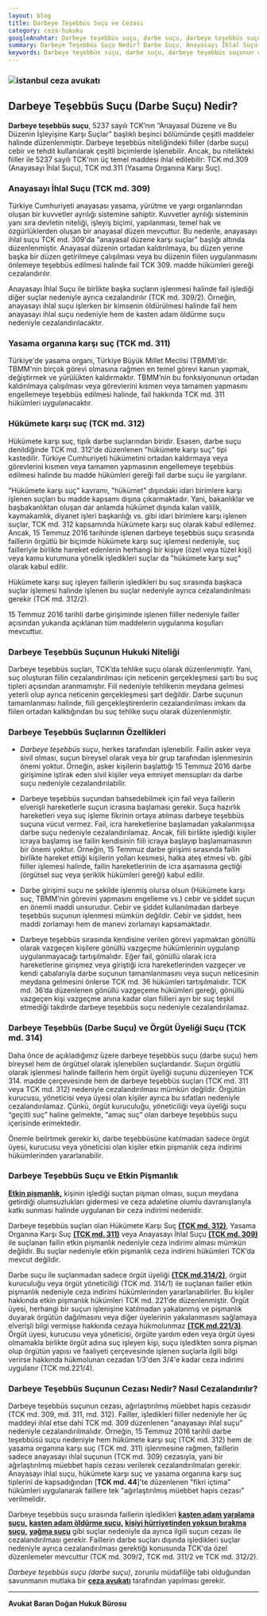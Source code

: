 ```yaml
---
layout: blog
title: Darbeye Teşebbüs Suçu ve Cezası
category: ceza-hukuku
googleAnahtar: Darbeye teşebbüs suçu, darbe suçu, darbeye teşebbüs suçunun cezası, darbeye teşebbüs suçu etkin pişmanlık,TBMM ve hükümete karşı suç, anayasayı ihlal, istanbul ceza avukatı
summary: Darbeye Teşebbüs Suçu Nedir? Darbe Suçu, Anayasayı İhlal Suçu, Hükümete ve Yasama Organına (TBMM) Karşı Suç, Darbeye Teşebbüs Suçunun Cezası, Etkin Pişmanlık Ceza İndirimi, Gönüllü Vazgeçme, TCK 312, 311, 309
keywords: Darbeye teşebbüs suçu, darbe suçu, darbeye teşebbüs suçunun cezası, darbeye teşebbüs suçu etkin pişmanlık,TBMM ve hükümete karşı suç, anayasayı ihlal, istanbul ceza avukatı
---
```


### ![istanbul ceza avukatı](https://camo.githubusercontent.com/f24abcba8f58bb01aef0b92787e06b188fde43a5/687474703a2f2f692e68697a6c69726573696d2e636f6d2f704244455a6e2e6a7067 "Ceza Avukatı")


## Darbeye Teşebbüs Suçu (Darbe Suçu) Nedir?

**Darbeye teşebbüs suçu**, 5237 sayılı TCK’nın “Anayasal Düzene ve Bu Düzenin İşleyişine Karşı Suçlar” başlıklı beşinci bölümünde çeşitli maddeler halinde düzenlenmiştir. Darbeye teşebbüs niteliğindeki fiiller (darbe suçu) cebir ve tehdit kullanılarak çeşitli biçimlerde  işlenebilir. Ancak, bu nitelikteki fiiller ile 5237 sayılı TCK'nın üç temel maddesi ihlal edilebilir: TCK md.309 (Anayasayı İhlal Suçu), TCK md.311 (Yasama Organına Karşı Suç).

###	Anayasayı İhlal Suçu (TCK md. 309) 

Türkiye Cumhuriyeti anayasası yasama, yürütme ve yargı organlarından oluşan bir kuvvetler ayrılığı sistemine sahiptir. Kuvvetler ayrılığı sisteminin yanı sıra devletin niteliği, işleyiş biçimi, yapılanması, temel hak ve özgürlüklerden oluşan bir anayasal düzen mevcuttur. Bu nedenle, anayasayı ihlal suçu TCK md. 309'da "anayasal düzene karşı suçlar"  başlığı altında düzenlenmiştir.  Anayasal düzenin ortadan kaldırılmaya, bu düzen yerine başka bir düzen getirilmeye çalışılması veya bu düzenin fiilen uygulanmasını önlemeye teşebbüs edilmesi halinde fail TCK 309. madde hükümleri gereği cezalandırılır. 

Anayasayı İhlal Suçu ile birlikte başka suçların işlenmesi halinde fail işlediği diğer suçlar nedeniyle ayrıca cezalandırılır (TCK md. 309/2). Örneğin, anayasayı ihlal suçu işlerken bir kimsenin öldürülmesi halinde fail hem anayasayı ihlal suçu nedeniyle hem de kasten adam öldürme suçu nedeniyle cezalandırılacaktır.

###	Yasama organına karşı suç (TCK md. 311)

Türkiye'de yasama organı, Türkiye Büyük Millet Meclisi (TBMM)’dir. TBMM'nin birçok görevi olmasına rağmen en temel görevi kanun yapmak, değiştirmek ve yürülükten kaldırmaktır.  TBMM’nin bu fonksiyonunun ortadan kaldırılmaya çalışılması veya görevlerini kısmen veya tamamen yapmasını engellemeye  teşebbüs edilmesi halinde, fail hakkında TCK md. 311 hükümleri uygulanacaktır.

### Hükümete karşı suç (TCK md. 312) 

Hükümete karşı suç, tipik darbe suçlarından biridir. Esasen, darbe suçu denildiğinde TCK md. 312'de düzenlenen "hükümete karşı suç" tipi kastedilir. Türkiye Cumhuriyeti hükümetini ortadan kaldırmaya veya görevlerini kısmen veya tamamen yapmasının engellemeye teşebbüs edilmesi halinde bu madde hükümleri gereği fail darbe suçu ile yargılanır. 

"Hükümete karşı suç" kavramı, "hükümet" dışındaki idari birimlere karşı işlenen suçları bu madde kapsamı dışına çıkarmaktadır. Yani, bakanlıklar ve başbakanlıktan oluşan dar anlamda hükümet dışında kalan valilik, kaymakamlık, diyanet işleri başkanlığı vs. gibi idari birimlere karşı işlenen suçlar, TCK md. 312 kapsamında hükümete karşı suç olarak kabul edilemez. Ancak, 15 Temmuz 2016 tarihinde işlenen darbeye teşebbüs suçu sırasında faillerin örgütlü bir biçimde hükümete karşı suç işlemesi nedeniyle, suç failleriyle birlikte hareket edenlerin herhangi bir kişiye (özel veya tüzel kişi) veya kamu kurumuna yönelik işledikleri suçlar da "hükümete karşı suç" olarak kabul edilir.

Hükümete karşı suç işleyen faillerin işledikleri bu suç sırasında başkaca suçlar işlemesi halinde işlenen bu suçlar nedeniyle ayrıca cezalandırılması gerekir (TCK md. 312/2).

15 Temmuz  2016 tarihli darbe girişiminde işlenen fiiller nedeniyle failler açısından yukarıda açıklanan tüm maddelerin uygulanma koşulları mevcuttur. 

### Darbeye Teşebbüs Suçunun Hukuki Niteliği

Darbeye teşebbüs suçları, TCK’da tehlike suçu olarak düzenlenmiştir. Yani, suç oluşturan fiilin cezalandırılması için neticenin gerçekleşmesi şartı bu suç tipleri açısından aranmamıştır.  Fiil nedeniyle tehlikenin meydana gelmesi yeterli olup ayrıca neticenin gerçekleşmesi şart değildir. Darbe suçunun tamamlanması halinde, fiili gerçekleştirenlerin cezalandırılması imkanı da fiilen ortadan kalktığından bu suç tehlike suçu olarak düzenlenmiştir. 

### Darbeye Teşebbüs Suçlarının Özellikleri

* *Darbeye teşebbüs suçu*, herkes tarafından işlenebilir. Failin asker veya sivil olması, suçun bireysel olarak veya bir grup tarafından işlenmesinin önemi yoktur. Örneğin, asker kişilerin başlattığı 15 Temmuz 2016 darbe girişimine iştirak eden sivil kişiler veya emniyet mensupları da darbe suçu nedeniyle cezalandırılabilir.

* Darbeye teşebbüs suçundan bahsedebilmek için fail veya faillerin elverişli hareketlerle suçun icrasına başlaması gerekir. Suça hazırlık hareketleri  veya  suç işleme fikrinin ortaya atılması darbeye teşebbüs suçuna vücut vermez. Fail, icra hareketlerine başlamadan yakalanmışsa darbe suçu nedeniyle cezalandırılamaz. Ancak, fiili birlikte işlediği kişiler icraya başlamış ise failin kendisinin fiili icraya başlayıp başlamamasının bir önemi yoktur. Örneğin, 15 Temmuz darbe girişimi sırasında failin birlikte hareket ettiği kişilerin yolları kesmesi, halka ateş  etmesi  vb.  gibi fiiller işlemesi halinde, failin hareketlerinin de icra aşamasına geçtiği (örgütsel suç veya şeriklik hükümleri gereği) kabul edilir.

* Darbe girişimi suçu ne şekilde işlenmiş olursa olsun (Hükümete karşı suç, TBMM’nin görevini yapmasını engelleme vs.) cebir ve şiddet suçun en önemli maddi unsurudur. Cebir ve şiddet kullanılmadan darbeye teşebbüs suçunun işlenmesi mümkün değildir. Cebir ve şiddet, hem maddi zorlamayı hem de manevi zorlamayı kapsamaktadır.

* Darbeye teşebbüs sırasında kendisine verilen görevi yapmaktan gönüllü olarak vazgeçen kişilere gönüllü vazgeçme hükümlerinin uygulanıp uygulanmayacağı tartışılmalıdır. Eğer fail, gönüllü olarak icra hareketlerine girişmez veya giriştiği icra hareketlerinden vazgeçer  ve kendi çabalarıyla darbe suçunun tamamlanmasını veya suçun neticesinin meydana gelmesini önlerse TCK md. 36 hükümleri  tartışılmalıdır. TCK md. 36’da düzenlenen gönüllü vazgeçeme hükümleri gereği, gönüllü vazgeçen kişi vazgeçme anına kadar olan fiilleri ayrı bir suç teşkil etmediği takdirde darbeye teşebbüs suçu nedeniyle cezalandırılamaz.

### Darbeye Teşebbüs (Darbe Suçu)  ve Örgüt Üyeliği Suçu (TCK md. 314)

Daha önce de açıkladığımız üzere darbeye teşebbüs suçu (darbe suçu) hem bireysel hem de örgütsel olarak işlenebilen suçlardandır.  Suçun örgütlü olarak işlenmesi halinde faillerin hem  örgüt üyeliği suçunu düzenleyen TCK 314. madde çerçevesinde hem de darbeye teşebbüs suçları (TCK md. 311 veya TCK md. 312) nedeniyle cezalandırılması mümkün değildir. Örgütün kurucusu, yöneticisi veya üyesi olan kişiler ayrıca bu sıfatları nedeniyle cezalandırılamaz. Çünkü, örgüt kuruculuğu, yöneticiliği veya üyeliği suçu  “geçitli suç” haline gelmekte, “amaç suç”  olan darbeye teşebbüs suçu içerisinde erimektedir.

Önemle belirtmek gerekir ki, darbe teşebbüsüne katılmadan sadece örgüt üyesi, kurucusu veya yöneticisi olan kişiler etkin pişmanlık ceza indirimi hükümlerinden yararlanabilir.

### Darbeye Teşebbüs Suçu ve Etkin Pişmanlık

[**Etkin pişmanlık,**]( https://barandogan.av.tr/blog/ceza-hukuku/etkin-pismanlik-ceza-indirimi.html) kişinin işlediği suçtan pişman olması, suçun meydana getirdiği olumsuzlukları gidermesi ve ceza adaletine olumlu davranışlarıyla katkı sunması halinde uygulanan bir ceza indirimi nedenidir.

Darbeye teşebbüs suçları olan Hükümete Karşı Suç [**(TCK md. 312)**](http://www.turkhukuksitesi.com/mevzuat.php?mid=5261), Yasama Organına Karşı Suç [**(TCK md. 311)**](http://www.turkhukuksitesi.com/mevzuat.php?mid=5260) veya Anayasayı İhlal Suçu [**(TCK md. 309)**](http://www.turkhukuksitesi.com/mevzuat.php?mid=5258) ile suçlanan failin etkin pişmanlık nedeniyle ceza indirimi alması mümkün değildir. Bu suçlar nedeniyle etkin pişmanlık ceza indirimi hükümleri TCK’da mevcut değildir.

Darbe suçu ile suçlanmadan sadece örgüt üyeliği [**(TCK md.314/2)**](http://www.turkhukuksitesi.com/mevzuat.php?mid=5268), örgüt kuruculuğu veya örgüt yöneticiliği (TCK md. 314/1) ile suçlanan failler etkin pişmanlık nedeniyle ceza indirimi hükümlerinden yararlanabilirler. Bu kişiler hakkında etkin pişmanlık hükümleri TCK md. 221'de düzenlenmiştir. Örgüt üyesi, herhangi bir suçun işlenişine katılmadan yakalanmış ve pişmanlık duyarak örgütün dağılmasını veya diğer üyelerinin yakalanmasını sağlamaya elverişli bilgi vermişse hakkında cezaya hükmolunmaz [**(TCK md.221/3)**](http://www.turkhukuksitesi.com/mevzuat.php?mid=5169). Örgüt üyesi, kurucusu veya yöneticisi, örgüte yardım eden veya örgüt üyesi olmamakla birlikte örgüt adına suç işleyen kişi, suçu işledikten sonra pişman olup  örgütün yapısı ve faaliyeti çerçevesinde işlenen suçlarla ilgili bilgi verirse hakkında hükmolunan cezadan 1/3'den 3/4'e kadar ceza indirimi uygulanır (TCK md.221/4). 

### Darbeye Teşebbüs Suçunun Cezası Nedir? Nasıl Cezalandırılır?

Darbeye teşebbüs suçunun cezası, ağırlaştırılmış müebbet hapis cezasıdır (TCK md. 309, md. 311, md. 312). Failler, işledikleri fiiller nedeniyle her üç maddeyi ihlal etse dahi TCK md. 309 düzenlenen "anayasayı ihlal suçu" nedeniyle cezalandırılmalıdır. Örneğin, 15 Temmuz 2016 tarihli darbe teşebbüsü suçu nedeniyle hem hükümete karşı suç (TCK md. 312) hem de yasama organına karşı suç (TCK md. 311) işlenmesine rağmen, faillerin sadece anayasayı ihlal suçunun (TCK md. 309) cezasıyla, yani bir ağırlaştırılmış müebbet hapis cezası verilerek cezalandırılmaları gerekir.  Anayasayı ihlal suçu, hükümete karşı suç ve yasama organına karşı suç tiplerini de kapsadığından [**TCK md. 44**]'te düzenlenen "fikri içtima" hükümleri uygulanarak faillere tek "ağırlaştırılmış müebbet hapis cezası" verilmelidir. 

Darbeye teşebbüs suçu sırasında faillerin işledikleri [**kasten adam yaralama suçu,**](https://barandogan.av.tr/blog/ceza-hukuku/kasten-adam-yaralama-sucu-cezasi.html)  [**kasten adam öldürme suçu,**](https://barandogan.av.tr/blog/ceza-hukuku/kasten-adam-oldurme-sucu-cezasi.html)  [**kişiyi hürriyetinden yoksun bırakma suçu,**]( https://barandogan.av.tr/blog/ceza-hukuku/kisiyi-hurriyetinden-yoksun-kilma-sucu-cezasi.html)  [**yağma suçu**](https://barandogan.av.tr/blog/ceza-hukuku/yagma-sucu-gasp-sucu.html) gibi suçlar nedeniyle da ayrıca ilgili suçun cezası ile cezalandırılması gerekir. Faillerin darbe suçları dışında işledikleri suçlar nedeniyle ayrıca cezalandırılması gerektiği konusunda TCK'da özel düzenlemeler mevcuttur (TCK md. 309/2, TCK md. 311/2 ve TCK md. 312/2).

*Darbeye teşebbüs suçu (darbe suçu)*, zorunlu müdafiliğe tabi olduğundan savunmanın mutlaka bir [**ceza avukatı**](https://barandogan.av.tr/blog/ceza-hukuku/ceza-avukatinin-islevi.html) tarafından yapılması gerekir.

______________________________________________________________________________________________________________________________________


**Avukat Baran Doğan Hukuk Bürosu**
